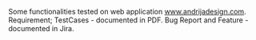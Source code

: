 Some functionalities tested on web application www.andrijadesign.com. 
Requirement; TestCases - documented in PDF.
Bug Report and Feature - documented in Jira.
